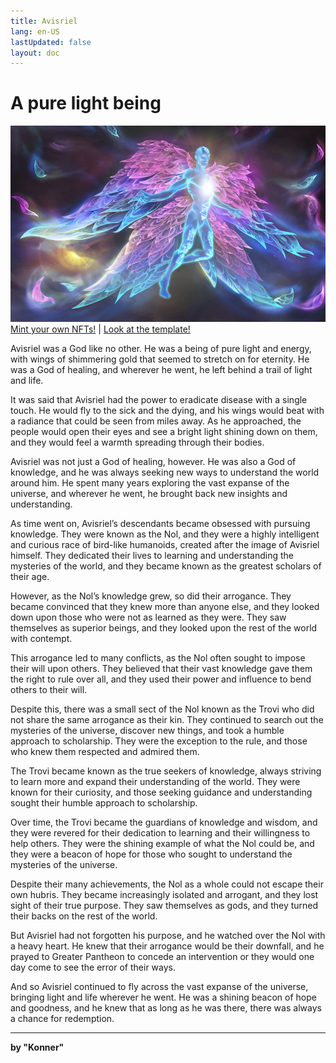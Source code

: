 ```yaml
---
title: Avisriel
lang: en-US
lastUpdated: false
layout: doc
---
```

# A pure light being
![Avisriel](../public/avisriel.jpg)
[Mint your own NFTs!](https://nft.boid.com)  |  [Look at the template!](https://telos.neftyblocks.com/templates/nft.boid/237)  

Avisriel was a God like no other. He was a being of pure light and energy, with wings of shimmering gold that seemed to stretch on for eternity. He was a God of healing, and wherever he went, he left behind a trail of light and life.

It was said that Avisriel had the power to eradicate disease with a single touch. He would fly to the sick and the dying, and his wings would beat with a radiance that could be seen from miles away. As he approached, the people would open their eyes and see a bright light shining down on them, and they would feel a warmth spreading through their bodies.

Avisriel was not just a God of healing, however. He was also a God of knowledge, and he was always seeking new ways to understand the world around him. He spent many years exploring the vast expanse of the universe, and wherever he went, he brought back new insights and understanding.

As time went on, Avisriel’s descendants became obsessed with pursuing knowledge. They were known as the Nol, and they were a highly intelligent and curious race of bird-like humanoids, created after the image of Avisriel himself. They dedicated their lives to learning and understanding the mysteries of the world, and they became known as the greatest scholars of their age.

However, as the Nol’s knowledge grew, so did their arrogance. They became convinced that they knew more than anyone else, and they looked down upon those who were not as learned as they were. They saw themselves as superior beings, and they looked upon the rest of the world with contempt.

This arrogance led to many conflicts, as the Nol often sought to impose their will upon others. They believed that their vast knowledge gave them the right to rule over all, and they used their power and influence to bend others to their will.

Despite this, there was a small sect of the Nol known as the Trovi who did not share the same arrogance as their kin. They continued to search out the mysteries of the universe, discover new things, and took a humble approach to scholarship. They were the exception to the rule, and those who knew them respected and admired them.

The Trovi became known as the true seekers of knowledge, always striving to learn more and expand their understanding of the world. They were known for their curiosity, and those seeking guidance and understanding sought their humble approach to scholarship.

Over time, the Trovi became the guardians of knowledge and wisdom, and they were revered for their dedication to learning and their willingness to help others. They were the shining example of what the Nol could be, and they were a beacon of hope for those who sought to understand the mysteries of the universe.

Despite their many achievements, the Nol as a whole could not escape their own hubris. They became increasingly isolated and arrogant, and they lost sight of their true purpose. They saw themselves as gods, and they turned their backs on the rest of the world.

But Avisriel had not forgotten his purpose, and he watched over the Nol with a heavy heart. He knew that their arrogance would be their downfall, and he prayed to Greater Pantheon to concede an intervention or they would one day come to see the error of their ways.

And so Avisriel continued to fly across the vast expanse of the universe, bringing light and life wherever he went. He was a shining beacon of hope and goodness, and he knew that as long as he was there, there was always a chance for redemption.
___
**by "Konner"**